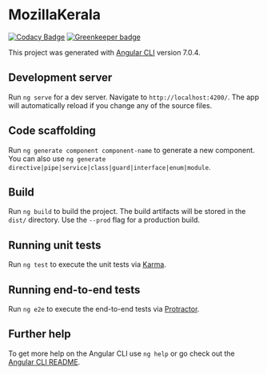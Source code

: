 # MozillaKerala

[![Codacy Badge](https://api.codacy.com/project/badge/Grade/2f55e09c16f84e76834fc1a35d2dc14c)](https://app.codacy.com/app/Mozilla-Kerala/home-front?utm_source=github.com&utm_medium=referral&utm_content=Mozilla-Kerala/home-front&utm_campaign=Badge_Grade_Dashboard) [![Greenkeeper badge](https://badges.greenkeeper.io/Mozilla-Kerala/home-front.svg)](https://greenkeeper.io/)

This project was generated with [Angular CLI](https://github.com/angular/angular-cli) version 7.0.4.

## Development server

Run `ng serve` for a dev server. Navigate to `http://localhost:4200/`. The app will automatically reload if you change any of the source files.

## Code scaffolding

Run `ng generate component component-name` to generate a new component. You can also use `ng generate directive|pipe|service|class|guard|interface|enum|module`.

## Build

Run `ng build` to build the project. The build artifacts will be stored in the `dist/` directory. Use the `--prod` flag for a production build.

## Running unit tests

Run `ng test` to execute the unit tests via [Karma](https://karma-runner.github.io).

## Running end-to-end tests

Run `ng e2e` to execute the end-to-end tests via [Protractor](http://www.protractortest.org/).

## Further help

To get more help on the Angular CLI use `ng help` or go check out the [Angular CLI README](https://github.com/angular/angular-cli/blob/master/README.md).
